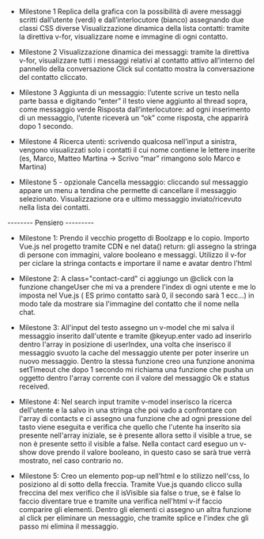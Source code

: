 - Milestone 1
  Replica della grafica con la possibilità di avere messaggi scritti dall’utente (verdi) e dall’interlocutore (bianco) assegnando due classi CSS diverse
  Visualizzazione dinamica della lista contatti: tramite la direttiva v-for, visualizzare nome e immagine di ogni contatto.

- Milestone 2
  Visualizzazione dinamica dei messaggi: tramite la direttiva v-for, visualizzare tutti i messaggi relativi al contatto attivo all’interno del pannello della conversazione
  Click sul contatto mostra la conversazione del contatto cliccato.

- Milestone 3
  Aggiunta di un messaggio: l’utente scrive un testo nella parte bassa e digitando “enter” il testo viene aggiunto al thread sopra, come messaggio verde
  Risposta dall’interlocutore: ad ogni inserimento di un messaggio, l’utente riceverà un “ok” come risposta, che apparirà dopo 1 secondo.

- Milestone 4
  Ricerca utenti: scrivendo qualcosa nell’input a sinistra, vengono visualizzati solo i contatti il cui nome contiene le lettere inserite (es, Marco, Matteo Martina -> Scrivo “mar” rimangono solo Marco e Martina)

- Milestone 5 - opzionale
  Cancella messaggio: cliccando sul messaggio appare un menu a tendina che permette di cancellare il messaggio selezionato.
  Visualizzazione ora e ultimo messaggio inviato/ricevuto nella lista dei contatti.

-------- Pensiero ---------

- Milestone 1:
  Prendo il vecchio progetto di Boolzapp e lo copio.
  Importo Vue.js nel progetto tramite CDN e nel data() return: gli assegno la stringa di persone con immagini, valore booleano e messaggi.
  Utilizzo il v-for per ciclare la stringa contacts e importare il name e avatar dentro l'html

- Milestone 2:
  A class="contact-card" ci aggiungo un @click con la funzione changeUser che mi va a prendere l'index di ogni utente e me lo imposta nel Vue.js ( ES primo contatto sarà 0, il secondo sarà 1 ecc...) in modo tale da mostrare sia l'immagine del contatto che il nome nella chat.

- Milestone 3:
  All'input del testo assegno un v-model che mi salva il messaggio inserito dall'utente e tramite @keyup.enter vado ad inserirlo dentro l'array in posizione di userIndex, una volta che inserisco il messaggio svuoto la cache del messaggio utente per poter inserire un nuovo messaggio.
  Dentro la stessa funzione creo una funzione anonima setTimeout che dopo 1 secondo mi richiama una funzione che pusha un oggetto dentro l'array corrente con il valore del messaggio Ok e status received.

- Milestone 4:
  Nel search input tramite v-model inserisco la ricerca dell'utente e la salvo in una stringa che poi vado a confrontare con l'array di contacts e ci assegno una funzione che ad ogni pressione del tasto viene eseguita e verifica che quello che l'utente ha inserito sia presente nell'array iniziale, se è presente allora setto il visible a true, se non è presente setto il visible a false. Nella contact card eseguo un v-show dove prendo il valore booleano, in questo caso se sarà true verrà mostrato, nel caso contrario no.

- Milestone 5:
  Creo un elemento pop-up nell'html e lo stilizzo nell'css, lo posiziono al di sotto della freccia. Tramite Vue.js quando clicco sulla freccina del mex verifico che il isVisible sia false o true, se è false lo faccio diventare true e tramite una verifica nell'html v-if faccio comparire gli elementi. Dentro gli elementi ci assegno un altra funzione al click per eliminare un messaggio, che tramite splice e l'index che gli passo mi elimina il messaggio.
